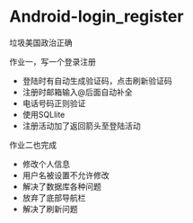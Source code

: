 # Android-login_register
垃圾美国政治正确

作业一，写一个登录注册

+ 登陆时有自动生成验证码，点击刷新验证码
+ 注册时邮箱输入@后面自动补全
+ 电话号码正则验证
+ 使用SQLlite
+ 注册活动加了返回箭头至登陆活动


作业二也完成
+ 修改个人信息
+ 用户名被设置不允许修改
+ 解决了数据库各种问题
+ 放弃了底部导航栏
+ 解决了刷新问题
